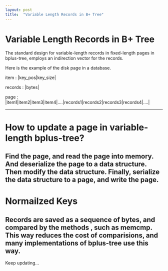 ```yaml
---
layout: post
title:  "Variable Length Records in B+ Tree"
---
```

# Variable Length Records in B+ Tree
The standard design for variable-length records in fixed-length pages in bplus-tree, 
employs an indirection vector for the records. 

Here is the example of the disk page in a database.

item : |key_pos|key_size|

records : |bytes|

page : |item1|item2|item3|item4|....|records1|records2|records3|records4|....|

---
# How to update a page in variable-length bplus-tree?
Find the page, and read the page into memory. And deserialize the page to a data structure. Then 
modify the data structure. Finally, serialize the data structure to a page, and write the page.
---
# Normailzed Keys
Records are saved as a sequence of bytes, and compared by the methods , such as memcmp. 
This way reduces the cost of comparisions, and many implementations of bplus-tree use this way.
---
Keep updating...